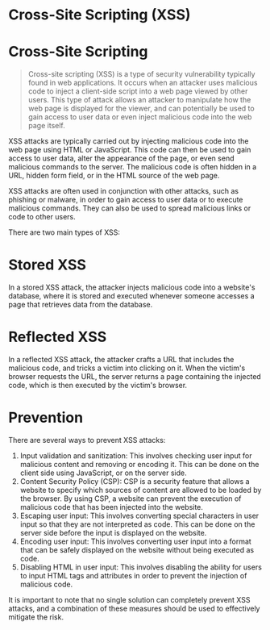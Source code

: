 # Cross-Site Scripting (XSS)

[](https://rkive.gitbook.io/~gitbook/image?url=https%3A%2F%2F3577347090-files.gitbook.io%2F%7E%2Ffiles%2Fv0%2Fb%2Fgitbook-x-prod.appspot.com%2Fo%2Fspaces%252FWrIcinZ87qSasUAtuqcU%252Fuploads%252FWzfZbcDrr64HS0MQuw7t%252Fimage.png%3Falt%3Dmedia%26token%3Df56f92b2-d8ca-409f-8573-2de5b5aa963d&width=768&dpr=4&quality=100&sign=84fcbeb5&sv=2)

# Cross-Site Scripting

> Cross-site scripting (XSS) is a type of security vulnerability typically found in web applications. It occurs when an attacker uses malicious code to inject a client-side script into a web page viewed by other users. This type of attack allows an attacker to manipulate how the web page is displayed for the viewer, and can potentially be used to gain access to user data or even inject malicious code into the web page itself.
> 

XSS attacks are typically carried out by injecting malicious code into the web page using HTML or JavaScript. This code can then be used to gain access to user data, alter the appearance of the page, or even send malicious commands to the server. The malicious code is often hidden in a URL, hidden form field, or in the HTML source of the web page.

XSS attacks are often used in conjunction with other attacks, such as phishing or malware, in order to gain access to user data or to execute malicious commands. They can also be used to spread malicious links or code to other users.

There are two main types of XSS:

# **Stored XSS**

In a stored XSS attack, the attacker injects malicious code into a website's database, where it is stored and executed whenever someone accesses a page that retrieves data from the database.

# **Reflected XSS**

In a reflected XSS attack, the attacker crafts a URL that includes the malicious code, and tricks a victim into clicking on it. When the victim's browser requests the URL, the server returns a page containing the injected code, which is then executed by the victim's browser.

# **Prevention**

There are several ways to prevent XSS attacks:

1. Input validation and sanitization: This involves checking user input for malicious content and removing or encoding it. This can be done on the client side using JavaScript, or on the server side.
2. Content Security Policy (CSP): CSP is a security feature that allows a website to specify which sources of content are allowed to be loaded by the browser. By using CSP, a website can prevent the execution of malicious code that has been injected into the website.
3. Escaping user input: This involves converting special characters in user input so that they are not interpreted as code. This can be done on the server side before the input is displayed on the website.
4. Encoding user input: This involves converting user input into a format that can be safely displayed on the website without being executed as code.
5. Disabling HTML in user input: This involves disabling the ability for users to input HTML tags and attributes in order to prevent the injection of malicious code.

It is important to note that no single solution can completely prevent XSS attacks, and a combination of these measures should be used to effectively mitigate the risk.